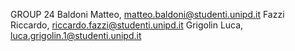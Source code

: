 GROUP 24 
Baldoni Matteo, matteo.baldoni@studenti.unipd.it 
Fazzi Riccardo, riccardo.fazzi@studenti.unipd.it 
Grigolin Luca, luca.grigolin.1@studenti.unipd.it 
